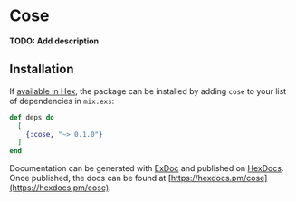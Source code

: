 # Cose

**TODO: Add description**

## Installation

If [available in Hex](https://hex.pm/docs/publish), the package can be installed
by adding `cose` to your list of dependencies in `mix.exs`:

```elixir
def deps do
  [
    {:cose, "~> 0.1.0"}
  ]
end
```

Documentation can be generated with [ExDoc](https://github.com/elixir-lang/ex_doc)
and published on [HexDocs](https://hexdocs.pm). Once published, the docs can
be found at [https://hexdocs.pm/cose](https://hexdocs.pm/cose).

